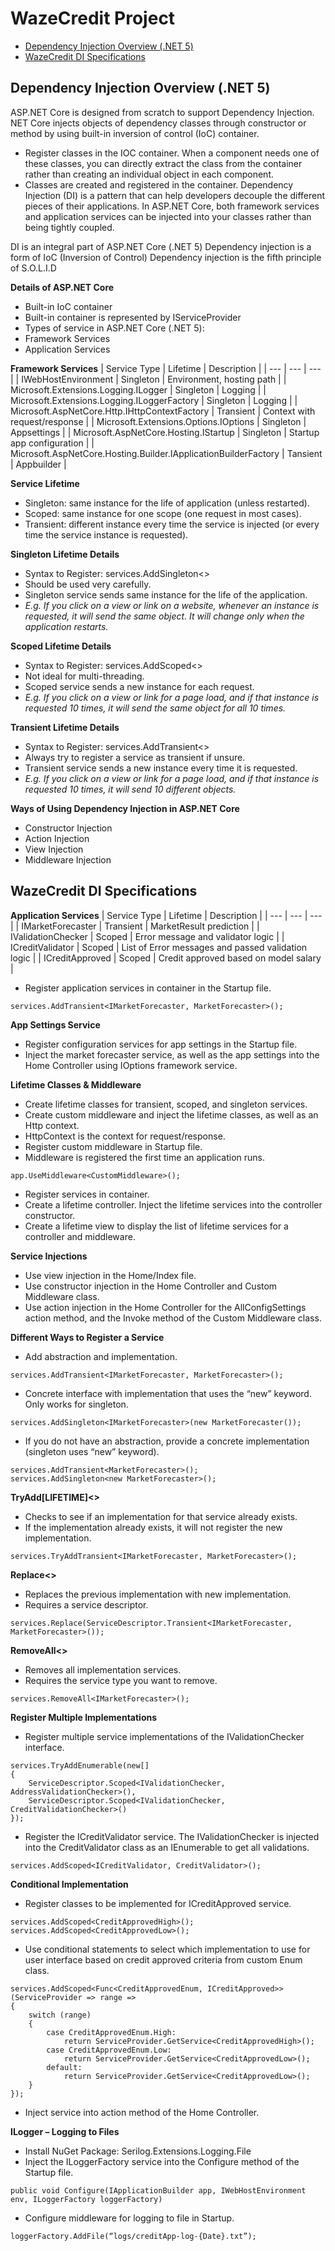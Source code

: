 # WazeCredit Project
* [Dependency Injection Overview (.NET 5)](#dependency-injection-overview-.net-5)
* [WazeCredit DI Specifications](#wazeCredit-dI-specifications)

## Dependency Injection Overview (.NET 5)

ASP.NET Core is designed from scratch to support Dependency Injection.
NET Core injects objects of dependency classes through constructor or method by using built-in inversion of control (IoC) container.
*	Register classes in the IOC container. When a component needs one of these classes, you can directly extract the class from the container rather than creating an individual object in each component. 
*	Classes are created and registered in the container.
Dependency Injection (DI) is a pattern that can help developers decouple the different pieces of their applications.
In ASP.NET Core, both framework services and application services can be injected into your classes rather than being tightly coupled.

DI is an integral part of ASP.NET Core (.NET 5)
Dependency injection is a form of IoC (Inversion of Control)
Dependency injection is the fifth principle of S.O.L.I.D

**Details of ASP.NET Core**
*	Built-in IoC container
*	Built-in container is represented by IServiceProvider
*	Types of service in ASP.NET Core (.NET 5):
  *	Framework Services
  *	Application Services

**Framework Services**
| Service Type | Lifetime	| Description |
| --- | --- | --- |
| IWebHostEnvironment |	Singleton |	Environment, hosting path |
| Microsoft.Extensions.Logging.ILogger<T> |	Singleton |	Logging |
| Microsoft.Extensions.Logging.ILoggerFactory |	Singleton |	Logging |
| Microsoft.AspNetCore.Http.IHttpContextFactory | Transient |	Context with request/response |
| Microsoft.Extensions.Options.IOptions<TOptions> |	Singleton |	Appsettings |
| Microsoft.AspNetCore.Hosting.IStartup |	Singleton |	Startup app configuration |
| Microsoft.AspNetCore.Hosting.Builder.IApplicationBuilderFactory | Tansient |	Appbuilder |

**Service Lifetime**
*	Singleton: same instance for the life of application (unless restarted).
*	Scoped: same instance for one scope (one request in most cases).
*	Transient: different instance every time the service is injected (or every time the service instance is requested).

**Singleton Lifetime Details**
*	Syntax to Register: services.AddSingleton<>
*	Should be used very carefully.
*	Singleton service sends same instance for the life of the application.
*	*E.g. If you click on a view or link on a website, whenever an instance is requested, it will send the same object. It will change only when the application restarts.*

**Scoped Lifetime Details**
*	Syntax to Register: services.AddScoped<>
*	Not ideal for multi-threading.
*	Scoped service sends a new instance for each request.
*	*E.g. If you click on a view or link for a page load, and if that instance is requested 10 times, it will send the same object for all 10 times.*

**Transient Lifetime Details**
*	Syntax to Register: services.AddTransient<>
*	Always try to register a service as transient if unsure.
*	Transient service sends a new instance every time it is requested.
*	*E.g. If you click on a view or link for a page load, and if that instance is requested 10 times, it will send 10 different objects.*

**Ways of Using Dependency Injection in ASP.NET Core**
*	Constructor Injection
*	Action Injection
*	View Injection
*	Middleware Injection

## WazeCredit DI Specifications

**Application Services**
| Service Type | Lifetime	| Description |
| --- | --- | --- |
| IMarketForecaster |	Transient |	MarketResult prediction |
| IValidationChecker |	Scoped |	Error message and validator logic |
| ICreditValidator |	Scoped |	List of Error messages and passed validation logic |
| ICreditApproved |	Scoped |	Credit approved based on model salary |

* Register application services in container in the Startup file.
```
services.AddTransient<IMarketForecaster, MarketForecaster>();
```

**App Settings Service**
*	Register configuration services for app settings in the Startup file.
*	Inject the market forecaster service, as well as the app settings into the Home Controller using IOptions framework service.

**Lifetime Classes & Middleware**
*	Create lifetime classes for transient, scoped, and singleton services.
*	Create custom middleware and inject the lifetime classes, as well as an Http context.
  *	HttpContext is the context for request/response.
*	Register custom middleware in Startup file. 
  *	Middleware is registered the first time an application runs.
  ```
  app.UseMiddleware<CustomMiddleware>();
  ```
*	Register services in container.
*	Create a lifetime controller. Inject the lifetime services into the controller constructor.
*	Create a lifetime view to display the list of lifetime services for a controller and middleware.

**Service Injections**
*	Use view injection in the Home/Index file.
*	Use constructor injection in the Home Controller and Custom Middleware class.
*	Use action injection in the Home Controller for the AllConfigSettings action method, and the Invoke method of the Custom Middleware class.

**Different Ways to Register a Service**
*	Add abstraction and implementation.
  ```
  services.AddTransient<IMarketForecaster, MarketForecaster>();
  ```
*	Concrete interface with implementation that uses the “new” keyword. Only works for singleton.
  ```
  services.AddSingleton<IMarketForecaster>(new MarketForecaster());
  ```
*	If you do not have an abstraction, provide a concrete implementation (singleton uses “new” keyword).
  ```
  services.AddTransient<MarketForecaster>();
  services.AddSingleton<new MarketForecaster>();
  ```

**TryAdd[LIFETIME]<>**
*	Checks to see if an implementation for that service already exists.
*	If the implementation already exists, it will not register the new implementation.
  ```
  services.TryAddTransient<IMarketForecaster, MarketForecaster>();
  ```

**Replace<>**
*	Replaces the previous implementation with new implementation.
*	Requires a service descriptor.
  ```
  services.Replace(ServiceDescriptor.Transient<IMarketForecaster, MarketForecaster>());
  ```

**RemoveAll<>**
*	Removes all implementation services.
*	Requires the service type you want to remove.
  ```
  services.RemoveAll<IMarketForecaster>();
  ```

**Register Multiple Implementations**
*	Register multiple service implementations of the IValidationChecker interface.
  ```
  services.TryAddEnumerable(new[]
  {
      ServiceDescriptor.Scoped<IValidationChecker, AddressValidationChecker>(),
      ServiceDescriptor.Scoped<IValidationChecker, CreditValidationChecker>()
  });
  ```
*	Register the ICreditValidator service. The IValidationChecker is injected into the CreditValidator class as an IEnumerable to get all validations.
  ```
  services.AddScoped<ICreditValidator, CreditValidator>();
  ```

**Conditional Implementation**
*	Register classes to be implemented for ICreditApproved service.
  ```
  services.AddScoped<CreditApprovedHigh>();
  services.AddScoped<CreditApprovedLow>();
  ```
*	Use conditional statements to select which implementation to use for user interface based on credit approved criteria from custom Enum class.
  ```
  services.AddScoped<Func<CreditApprovedEnum, ICreditApproved>>(ServiceProvider => range =>
  {
      switch (range)
      {
          case CreditApprovedEnum.High:
              return ServiceProvider.GetService<CreditApprovedHigh>();
          case CreditApprovedEnum.Low:
              return ServiceProvider.GetService<CreditApprovedLow>();
          default:
              return ServiceProvider.GetService<CreditApprovedLow>();
      }
  });
  ```
*	Inject service into action method of the Home Controller.

**ILogger – Logging to Files**
*	Install NuGet Package: Serilog.Extensions.Logging.File
*	Inject the ILoggerFactory service into the Configure method of the Startup file.
  ```
  public void Configure(IApplicationBuilder app, IWebHostEnvironment env, ILoggerFactory loggerFactory)
  ```
*	Configure middleware for logging to file in Startup.
  ```
  loggerFactory.AddFile(“logs/creditApp-log-{Date}.txt”);
  ```
